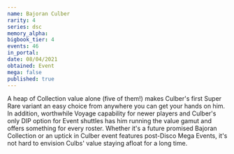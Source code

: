 ```yaml
---
name: Bajoran Culber
rarity: 4
series: dsc
memory_alpha:
bigbook_tier: 4
events: 46
in_portal:
date: 08/04/2021
obtained: Event
mega: false
published: true
---
```


A heap of Collection value alone (five of them!) makes Culber's first Super Rare variant an easy choice from anywhere you can get your hands on him. In addition, worthwhile Voyage capability for newer players and Culber's only DIP option for Event shuttles has him running the value gamut and offers something for every roster. Whether it's a future promised Bajoran Collection or an uptick in Culber event features post-Disco Mega Events, it's not hard to envision Culbs' value staying afloat for a long time.
